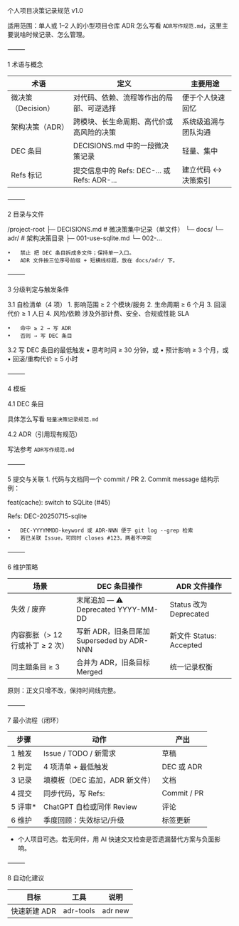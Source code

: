 个人项目决策记录规范 v1.0

适用范围：单人或 1–2 人的小型项目仓库
ADR 怎么写看 `ADR写作规范.md`，这里主要说啥时候记录、怎么管理。

⸻

1 术语与概念

| 术语 | 定义 | 主要用途 |
|------|------|----------|
| 微决策（Decision） | 对代码、依赖、流程等作出的局部、可逆选择 | 便于个人快速回忆 |
| 架构决策（ADR） | 跨模块、长生命周期、高代价或高风险的决策 | 系统级追溯与团队沟通 |
| DEC 条目 | DECISIONS.md 中的一段微决策记录 | 轻量、集中 |
| Refs 标记 | 提交信息中的 Refs: DEC-... 或 Refs: ADR-... | 建立代码 ↔ 决策索引 |


⸻

2 目录与文件

/project-root
├─ DECISIONS.md            # 微决策集中记录（单文件）
└─ docs/
   └─ adr/                 # 架构决策目录
      ├─ 001-use-sqlite.md
      └─ 002-...

	•	禁止 把 DEC 条目拆成多文件；保持单一入口。
	•	ADR 文件按三位序号前缀 + 短横线标题，放在 docs/adr/ 下。

⸻

3 分级判定与触发条件

3.1 自检清单（4 项）
	1.	影响范围 ≥ 2 个模块/服务
	2.	生命周期 ≥ 6 个月
	3.	回滚代价 ≥ 1 人日
	4.	风险/依赖 涉及外部计费、安全、合规或性能 SLA

	•	命中 ≥ 2 → 写 ADR
	•	否则 → 写 DEC 条目

3.2 写 DEC 条目的最低触发
	•	思考时间 ≥ 30 分钟，或
	•	预计影响 ≥ 3 个月，或
	•	回滚/重构代价 ≥ 5 小时

⸻

4 模板

4.1 DEC 条目

具体怎么写看 `轻量决策记录规范.md`

4.2 ADR（引用现有规范）

写法参考 `ADR写作规范.md`

⸻

5 提交与关联
	1.	代码与文档同一个 commit / PR
	2.	Commit message 结构示例：

feat(cache): switch to SQLite  (#45)

Refs: DEC-20250715-sqlite

	•	DEC-YYYYMMDD-keyword 或 ADR-NNN 便于 git log --grep 检索
	•	若已关联 Issue，可同时 closes #123，两者不冲突

⸻

6 维护策略

| 场景 | DEC 条目操作 | ADR 文件操作 |
|------|-------------|-------------|
| 失效 / 废弃 | 末尾追加 — ⚠ Deprecated YYYY-MM-DD | Status 改为 Deprecated |
| 内容膨胀（> 12 行或补丁 ≥ 2 次） | 写新 ADR，旧条目尾加<br>Superseded by ADR-NNN | 新文件 Status: Accepted |
| 同主题条目 ≥ 3 | 合并为 ADR，旧条目标 Merged | 统一记录权衡 |

原则：正文只增不改，保持时间线完整。

⸻

7 最小流程（闭环）

| 步骤 | 动作 | 产出 |
|------|------|------|
| 1 触发 | Issue / TODO / 新需求 | 草稿 |
| 2 判定 | 4 项清单 + 最低触发 | DEC 或 ADR |
| 3 记录 | 填模板（DEC 追加，ADR 新文件） | 文档 |
| 4 提交 | 同步代码，写 Refs: | Commit / PR |
| 5 评审* | ChatGPT 自检或同伴 Review | 评论 |
| 6 维护 | 季度回顾：失效标记/升级 | 标签更新 |

* 个人项目可选。若无同伴，用 AI 快速交叉检查是否遗漏替代方案与负面影响。

⸻

8 自动化建议

| 目标 | 工具 | 说明 |
|------|------|------|
| 快速新建 ADR | adr-tools | adr new <title> |
| 快速插入 DEC | Shell alias dec | 自动写日期模板 |
| 提交前提醒 | Git pre-commit | 代码变更但缺失决策记录时警告 |
| 跨文件搜索 | ripgrep DEC- | 离线快速检索 |
| 可视化回顾 | Obsidian Dataview / MkDocs | 自动聚合决策索引 |


⸻

9 版本管理
	•	本规范采用 SemVer，从 v1.0.0 起。
	•	对本规范的任何修改，自身也需遵循本规范：新增/修改部分以 DEC/ADR 记录。
	•	发布流程：合并 main 后自动更新公开文档站点（可选）。

⸻

✅ 关键要点回顾
	1.	一条清单 + 二分阈值：4 问题命中 ≥ 2 → ADR，否则 DEC。
	2.	DEC：单文件、≤ 12 行、先写后做；正文只增不改。
	3.	Refs 标记：确保代码 ↔ 决策永不失链，Issue 体系变化也安全。
	4.	季度回顾：失效标记、膨胀升级，保证文档始终“活着”。
	5.	自动化：只做“提醒你写、帮你找回”两件事，避免流程过重。

按此规范执行，可在最小投入下获得可追溯、可演进的个人项目决策体系。